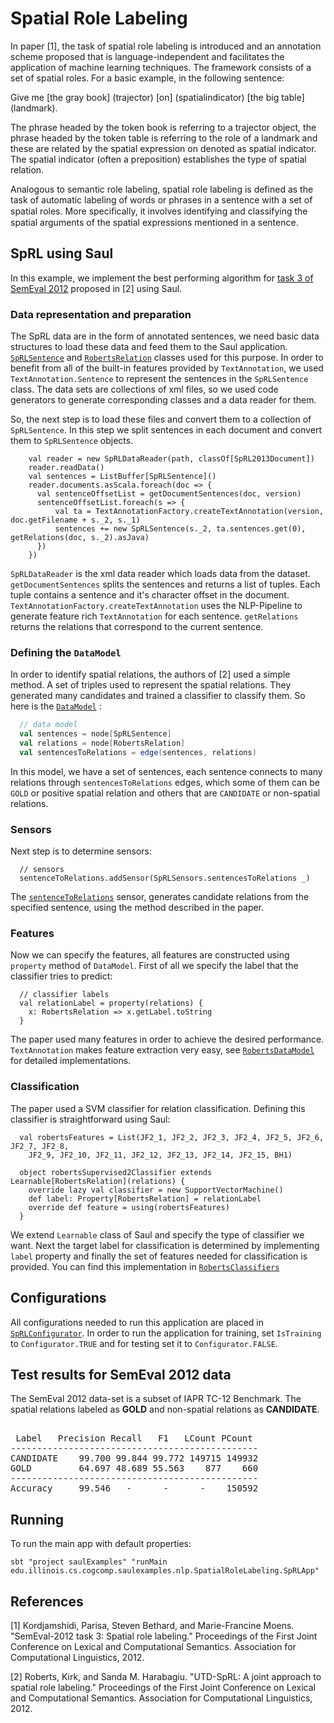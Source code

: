 # Spatial Role Labeling
In paper [1], the task of spatial role labeling is introduced and an annotation scheme proposed that is language-independent and facilitates the application of machine learning techniques. The framework consists of a set of spatial roles. For a basic example, in the following sentence:


Give me [the gray book] (trajector) [on] (spatialindicator) [the big table] (landmark).


The phrase headed by the token book is referring to a trajector object, the phrase headed by the token table is referring to the role of a landmark and these are related by the spatial expression on denoted as spatial indicator. The spatial indicator (often a preposition) establishes the type of spatial relation.


Analogous to semantic role labeling, spatial role labeling is defined as the task of automatic labeling of words or phrases in a sentence with a set of spatial roles. More speciﬁcally, it involves identifying and classifying the spatial arguments of the spatial expressions mentioned in a sentence.


## SpRL using Saul
In this example, we implement the best performing algorithm for [task 3 of SemEval 2012](https://www.cs.york.ac.uk/semeval-2012/task3.html) proposed in [2] using Saul.

### Data representation and preparation
The SpRL data are in the form of annotated sentences, we need basic data structures to load these data and feed them to the Saul application. [`SpRLSentence`](../../../../../../../../java/edu/illinois/cs/cogcomp/saulexamples/nlp/SpatialRoleLabeling/SpRLSentence.java) and [`RobertsRelation`](../../../../../../../../java/edu/illinois/cs/cogcomp/saulexamples/nlp/SpatialRoleLabeling/RobertsRelation.java) classes used for this purpose. In order to benefit from all of the built-in features provided by `TextAnnotation`, we used `TextAnnotation.Sentence` to represent the sentences in the `SpRLSentence` class.
The data sets are collections of xml files, so we used code generators to generate corresponding classes and a data reader for them.

So, the next step is to load these files and convert them to a collection of `SpRLSentence`. In this step we split sentences in each document and convert them to `SpRLSentence` objects.

```
    val reader = new SpRLDataReader(path, classOf[SpRL2013Document])
    reader.readData()
    val sentences = ListBuffer[SpRLSentence]()
    reader.documents.asScala.foreach(doc => {
      val sentenceOffsetList = getDocumentSentences(doc, version)
      sentenceOffsetList.foreach(s => {
          val ta = TextAnnotationFactory.createTextAnnotation(version, doc.getFilename + s._2, s._1)
          sentences += new SpRLSentence(s._2, ta.sentences.get(0), getRelations(doc, s._2).asJava)
      })
    })
```
`SpRLDataReader` is the xml data reader which loads data from the dataset. `getDocumentSentences` splits the sentences and returns a list of tuples. Each tuple contains a sentence and it's character offset in the document. 
`TextAnnotationFactory.createTextAnnotation` uses the NLP-Pipeline to generate feature rich `TextAnnotation` for each sentence. `getRelations` returns the relations that correspond to the current sentence. 


### Defining the `DataModel`
In order to identify spatial relations, the authors of [2] used a simple method.
A set of triples used to represent the spatial relations. They generated many candidates and trained a classifier to classify them. So here is the [`DataModel`](RobertsDataModel.scala) :
```scala
  // data model
  val sentences = node[SpRLSentence]
  val relations = node[RobertsRelation]
  val sentencesToRelations = edge(sentences, relations)
```
In this model, we have a set of sentences, each sentence connects to many relations through `sentencesToRelations` edges, which some of them can be `GOLD` or positive spatial relation and others that are `CANDIDATE` or non-spatial relations.

### Sensors
Next step is to determine sensors:
```
  // sensors
  sentenceToRelations.addSensor(SpRLSensors.sentencesToRelations _)
```
The [`sentenceToRelations`](SpRLSensors.scala) sensor, generates candidate relations from the specified sentence, using the method described in the paper.

### Features
Now we can specify the features, all features are constructed using `property` method of `DataModel`. First of all we specify the label that the classifier tries to predict:
```
  // classifier labels
  val relationLabel = property(relations) {
    x: RobertsRelation => x.getLabel.toString
  }
```

The paper used many features in order to achieve the desired performance. `TextAnnotation` makes feature extraction very easy, see [`RobertsDataModel`](RobertsDataModel.scala) for detailed implementations.

### Classification
The paper used a SVM classifier for relation classification. Defining this classifier is straightforward using Saul:

```
  val robertsFeatures = List(JF2_1, JF2_2, JF2_3, JF2_4, JF2_5, JF2_6, JF2_7, JF2_8,
    JF2_9, JF2_10, JF2_11, JF2_12, JF2_13, JF2_14, JF2_15, BH1)

  object robertsSupervised2Classifier extends Learnable[RobertsRelation](relations) {
    override lazy val classifier = new SupportVectorMachine()
    def label: Property[RobertsRelation] = relationLabel
    override def feature = using(robertsFeatures)
  }
```
We extend `Learnable` class of Saul and specify the type of classifier we want. Next the target label for classification is determined by implementing `label` property and finally the set of features needed for classification is provided.
You can find this implementation in [`RobertsClassifiers`](RobertsClassifiers.scala)

## Configurations
All configurations needed to run this application are placed in 
[`SpRLConfigurator`](../../../../../../../../java/edu/illinois/cs/cogcomp/saulexamples/nlp/SpatialRoleLabeling/SpRLConfigurator.java). In order to run the application for training, set `IsTraining` to `Configurator.TRUE` and for testing set it to `Configurator.FALSE`. 

## Test results for SemEval 2012 data
The SemEval 2012 data-set is a subset of IAPR TC-12 Benchmark. 
The spatial relations labeled as **GOLD** and non-spatial relations as **CANDIDATE**. 
<pre>  
 Label   Precision Recall   F1   LCount PCount
-----------------------------------------------
CANDIDATE    99.700 99.844 99.772 149715 149932
GOLD         64.697 48.689 55.563    877    660
-----------------------------------------------
Accuracy     99.546   -      -      -    150592
</pre>


## Running
To run the main app with default properties:

```
sbt "project saulExamples" "runMain edu.illinois.cs.cogcomp.saulexamples.nlp.SpatialRoleLabeling.SpRLApp"
```

## References
[1] Kordjamshidi, Parisa, Steven Bethard, and Marie-Francine Moens. "SemEval-2012 task 3: Spatial role labeling." Proceedings of the First Joint Conference on Lexical and Computational Semantics. Association for Computational Linguistics, 2012.

[2] Roberts, Kirk, and Sanda M. Harabagiu. "UTD-SpRL: A joint approach to spatial role labeling." Proceedings of the First Joint Conference on Lexical and Computational Semantics. Association for Computational Linguistics, 2012.
